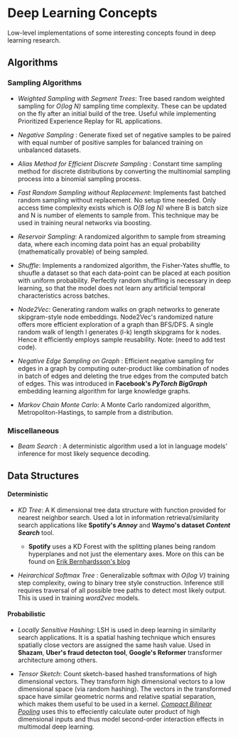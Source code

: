 # Deep Learning Concepts
Low-level implementations of some interesting concepts found in deep learning research.

## Algorithms

### Sampling Algorithms

* _Weighted Sampling with Segment Trees_: Tree based random weighted sampling for _O(log N)_ sampling time complexity. These can be updated on the fly after an initial build of the tree.
Useful while implementing Prioritized Experience Replay for RL applications.

* _Negative Sampling_ : Generate fixed set of negative samples to be paired with equal number of positive samples for balanced training on unbalanced datasets.

* _Alias Method for Efficient Discrete Sampling_ : Constant time sampling method for discrete distributions by converting the multinomial sampling process into a binomial sampling process.

* _Fast Random Sampling without Replacement_: Implements fast batched random sampling without replacement. No setup time needed. Only access time complexity exists which is _O(B log N)_ where B is batch size and N is number of elements to sample from. This technique may be used in training neural networks via boosting.

* _Reservoir Sampling_: A randomized algorithm to sample from streaming data, where each incoming data point has an equal probability (mathematically provable) of being sampled.

* _Shuffle_: Implements a randomized algorithm, the Fisher-Yates shuffle, to shuufle a dataset so that each data-point can be placed at each position with uniform probability. Perfectly random shuffling is necessary in deep learning, so that the model does not learn any artificial temporal characteristics across batches.

* _Node2Vec_: Generating random walks on graph networks to generate skipgram-style node embeddings. Node2Vec's randomized nature offers more efficient exploration of a graph than BFS/DFS. A single random walk of length l generates (l-k) length skipgrams for k nodes. Hence it efficiently employs sample reusability. Note: (need to add test code).

* _Negative Edge Sampling on Graph_ : Efficient negative sampling for edges in a graph by computing outer-product like combination of nodes in batch of edges and deleting the true edges from the computed batch of edges. This was introduced in __Facebook's *PyTorch BigGraph*__ embedding learning algorithm for large knowledge graphs.

* _Markov Chain Monte Carlo_: A Monte Carlo randomized algorithm, Metropoliton-Hastings, to sample from a distribution.

### Miscellaneous

* _Beam Search_ : A deterministic algorithm used a lot in language models' inference for most likely sequence decoding.

## Data Structures

#### Deterministic

* _KD Tree_: A K dimensional tree data structure with function provided for nearest neighbor search. Used a lot in information retrieval/similarity search applications like __Spotify's *Annoy*__ and __Waymo's dataset *Content Search*__ tool.

    * __Spotify__ uses a KD Forest with the splitting planes being random hyperplanes and not just the elementary axes. More on this can be found on [Erik Bernhardsson's blog](https://erikbern.com/2015/10/01/nearest-neighbors-and-vector-models-part-2-how-to-search-in-high-dimensional-spaces.html)

* _Heirarchical Softmax Tree_ : Generalizable softmax with _O(log V)_ training step complexity, owing to binary tree style construction. Inference still requires traversal of all possible tree paths to detect most likely output. This is used in training _word2vec_ models.

#### Probabilistic

* _Locally Sensitive Hashing_: LSH is used in deep learning in similarity search applications. It is a spatial hashing technique which ensures spatially close vectors are assigned the same hash value. Used in __Shazam__, __Uber's fraud detecton tool__, __Google's Reformer__ transformer architecture among others.

* _Tensor Sketch_: Count sketch-based hashed transformations of high dimensional vectors. They transform high dimensional vectors to a low dimensional space (via random hashing). The vectors in the transformed space have similar geometric norms and relative spatial separation, which makes them useful to be used in a kernel. [_Compact Bilinear Pooling_](https://arxiv.org/abs/1511.06062) uses this to effeciently calculate outer product of high dimensional inputs and thus model second-order interaction effects in multimodal deep learning.





